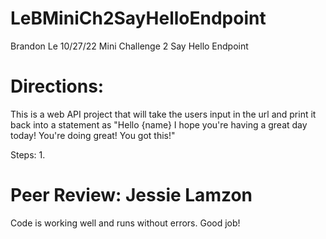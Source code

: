 # LeBMiniCh2SayHelloEndpoint
Brandon Le
10/27/22
Mini Challenge 2 Say Hello Endpoint

# Directions:
This is a web API project that will take the users input in the url and print it back into a statement as "Hello {name} I hope you're having a great day today! You're doing great! You got this!"

Steps:
1. 

# Peer Review: Jessie Lamzon
Code is working well and runs without errors.  Good job!


